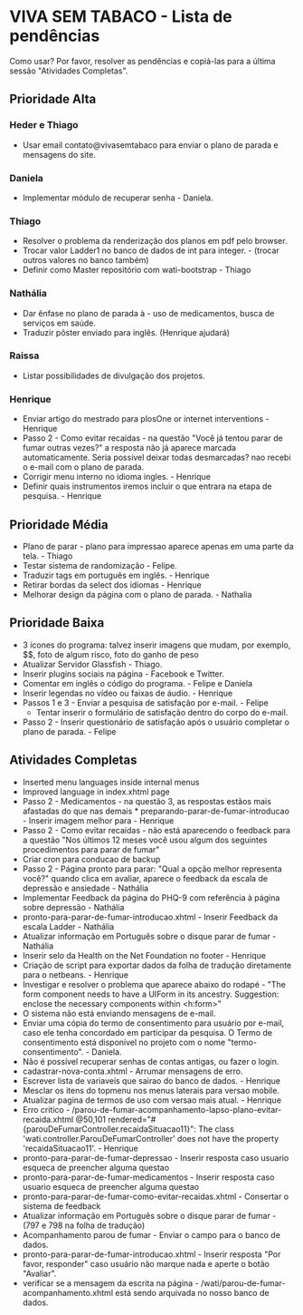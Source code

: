 VIVA SEM TABACO - Lista de pendências
=======================================

Como usar?
Por favor, resolver as pendências e copiá-las para a última sessão "Atividades Completas".

Prioridade Alta
------------------------

### Heder e Thiago
* Usar email contato@vivasemtabaco para enviar o plano de parada e mensagens do site.

### Daniela
* Implementar módulo de recuperar senha - Daniela.

### Thiago
* Resolver o problema da renderização dos planos em pdf pelo browser.
* Trocar valor Ladder1 no banco de dados de int para integer. - (trocar outros valores no banco também)
* Definir como Master repositório com wati-bootstrap - Thiago
	
### Nathália
* Dar ênfase no plano de parada à - uso de medicamentos, busca de serviços em saúde.
* Traduzir pôster enviado para inglês. (Henrique ajudará)

### Raissa
* Listar possibilidades de divulgação dos projetos.

### Henrique

* Enviar artigo do mestrado para plosOne or internet interventions - Henrique
* Passo 2 - Como evitar recaídas - na questão "Você já tentou parar de fumar outras vezes?" a resposta não já aparece marcada automaticamente. Seria possível deixar todas desmarcadas?
nao recebi o e-mail com o plano de parada.
* Corrigir menu interno no idioma ingles. - Henrique
* Definir quais instrumentos iremos incluir o que entrara na etapa de pesquisa. - Henrique

Prioridade Média
------------------------
 * Plano de parar - plano para impressao aparece apenas em uma parte da tela. - Thiago
 * Testar sistema de randomização - Felipe.
 * Traduzir tags em português em inglês. - Henrique
 * Retirar bordas da select dos idiomas - Henrique
 * Melhorar design da página com o plano de parada. - Nathalia

Prioridade Baixa
-------------------------	
* 3 ícones do programa: talvez inserir imagens que mudam, por exemplo, $$, foto de algum risco, foto do ganho de peso
* Atualizar Servidor Glassfish - Thiago.
* Inserir plugins sociais na página - Facebook e Twitter.
* Comentar em inglês o código do programa. - Felipe e Daniela
* Inserir legendas no vídeo ou faixas de áudio. - Henrique
* Passos 1 e 3 - Enviar a pesquisa de satisfação por e-mail. - Felipe
   * Tentar inserir o formulário de satisfação dentro do corpo do e-mail.
* Passo 2 - Inserir questionário de satisfação após o usuário completar o plano de parada. - Felipe


Atividades Completas
-------------------------
 * Inserted menu languages inside internal menus
 * Improved language in index.xhtml page
 * Passo 2 - Medicamentos - na questão 3, as respostas estãos mais afastadas do que nas demais * preparando-parar-de-fumar-introducao - Inserir imagem melhor para - Henrique
 * Passo 2 - Como evitar recaídas - não está aparecendo o feedback para a questão "Nos últimos 12 meses você usou algum dos seguintes procedimentos para parar de fumar"
 * Criar cron para conducao de backup
 * Passo 2 - Página pronto para parar: "Qual a opção melhor representa você?" quando clica em avaliar, aparece o feedback da escala de depressão e ansiedade - Nathália
 * Implementar Feedback da página do PHQ-9 com referência à página sobre depressão - Nathália
 * pronto-para-parar-de-fumar-introducao.xhtml - Inserir Feedback da escala Ladder - Nathália
 * Atualizar informação em Português sobre o disque parar de fumar - Nathália
 * Inserir selo da Health on the Net Foundation no footer - Henrique
 * Criação de script para exportar dados da folha de tradução diretamente para o netbeans. - Henrique
 * Investigar e resolver o problema que aparece abaixo do rodapé - "The form component needs to have a UIForm in its ancestry. Suggestion: enclose the necessary components within <h:form>"
 * O sistema não está enviando mensagens de e-mail.
 * Enviar uma cópia do termo de consentimento para usuário por e-mail, caso ele tenha concordado em participar da pesquisa. O Termo de consentimento está disponível no projeto com o nome "termo-consentimento". - Daniela.
 * Não é possível recuperar senhas de contas antigas, ou fazer o login.
 * cadastrar-nova-conta.xhtml - Arrumar mensagens de erro.
 * Escrever lista de variaveis que sairao do banco de dados. - Henrique
 * Mesclar os itens do topmenu nos menus laterais para versao mobile.
 * Atualizar pagina de termos de uso com versao mais atual. - Henrique
 * Erro critico - /parou-de-fumar-acompanhamento-lapso-plano-evitar-recaida.xhtml @50,101 rendered="#{parouDeFumarController.recaidaSituacao11}": The class 'wati.controller.ParouDeFumarController' does not have the property 'recaidaSituacao11'. - Henrique
 * pronto-para-parar-de-fumar-depressao - Inserir resposta caso usuario esqueca de preencher alguma questao
 * pronto-para-parar-de-fumar-medicamentos - Inserir resposta caso usuario esqueca de preencher alguma questao
 * pronto-para-parar-de-fumar-como-evitar-recaidas.xhtml - Consertar o sistema de feedback
 * Atualizar informação em Português sobre o disque parar de fumar  - (797 e 798 na folha de tradução)
 * Acompanhamento parou de fumar - Enviar o campo para o banco de dados.
* pronto-para-parar-de-fumar-introducao.xhtml - Inserir resposta "Por favor, responder" caso usuário não marque nada e aperte o botão "Avaliar".
* verificar se a mensagem da escrita na página - /wati/parou-de-fumar-acompanhamento.xhtml está sendo arquivada no nosso banco de dados.




